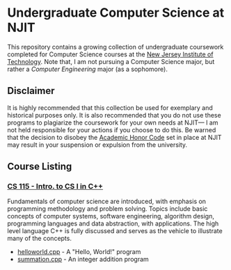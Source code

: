 # Undergraduate Computer Science at NJIT

This repository contains a growing collection of undergraduate coursework completed for Computer Science courses at the [New Jersey Institute of Technology](http://www.njit.edu/). Note that, I am not pursuing a Computer Science major, but rather a _Computer Engineering_ major (as a sophomore).

## Disclaimer

It is highly recommended that this collection be used for exemplary and historical purposes only. It is also recommended that you do not use these programs to plagiarize the coursework for your own needs at NJIT— I am not held responsible for your actions if you choose to do this. Be warned that the decision to disobey the [Academic Honor Code](https://www.njit.edu/doss/policies/honorcode/index.php) set in place at NJIT may result in your suspension or expulsion from the university.

## Course Listing

### [CS 115 - Intro. to CS I in C++](http://catalog.njit.edu/search/?P=CS%20%20%20115)

Fundamentals of computer science are introduced, with emphasis on programming methodology and problem solving. Topics include basic concepts of computer systems, software engineering, algorithm design, programming languages and data abstraction, with applications. The high level language C++ is fully discussed and serves as the vehicle to illustrate many of the concepts.

* [helloworld.cpp](https://github.com/aemx/cs/blob/master/cs115/lab_09-11/helloworld.cpp) - A "Hello, World!" program
* [summation.cpp](https://github.com/aemx/cs/blob/master/cs115/lab_09-11/summation.cpp) - An integer addition program